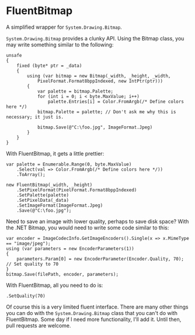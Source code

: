 FluentBitmap
============

A simplified wrapper for `System.Drawing.Bitmap`.

`System.Drawing.Bitmap` provides a clunky API. Using the Bitmap class, you may write something similar to the following:

    unsafe
    {
        fixed (byte* ptr = _data)
        {
            using (var bitmap = new Bitmap(_width, _height, _width,
                PixelFormat.Format8bppIndexed, new IntPtr(ptr)))
            {
                var palette = bitmap.Palette;
                for (int i = 0; i < byte.MaxValue; i++)
                    palette.Entries[i] = Color.FromArgb(/* Define colors here */)
                bitmap.Palette = palette; // Don't ask me why this is necessary; it just is.

                bitmap.Save(@"C:\foo.jpg", ImageFormat.Jpeg)
            }
        }
    }

With FluentBitmap, it gets a little prettier:

	var palette = Enumerable.Range(0, byte.MaxValue)
		.Select(val => Color.FromArgb(/* Define colors here */))
		.ToArray();

	new FluentBitmap(_width, _height)
		.SetPixelFormat(PixelFormat.Format8bppIndexed)
		.SetPalette(palette)
		.SetPixelData(_data)
		.SetImageFormat(ImageFormat.Jpeg)
		.Save(@"C:\foo.jpg");

Need to save an image with lower quality, perhaps to save disk space? With the .NET Bitmap, you would need to write some code similar to this:

    var encoder = ImageCodecInfo.GetImageEncoders().Single(x => x.MimeType == "image/jpeg");
    using (var parameters = new EncoderParameters(1))
    {
        parameters.Param[0] = new EncoderParameter(Encoder.Quality, 70); // Set quality to 70
    }
    bitmap.Save(filePath, encoder, parameters);
    
With FluentBitmap, all you need to do is:

    .SetQuality(70)

Of course this is a very limited fluent interface. There are many other things you can do with the `System.Drawing.Bitmap` class that you can't do with FluentBitmap. Some day if I need more functionality, I'll add it. Until then, pull requests are welcome.